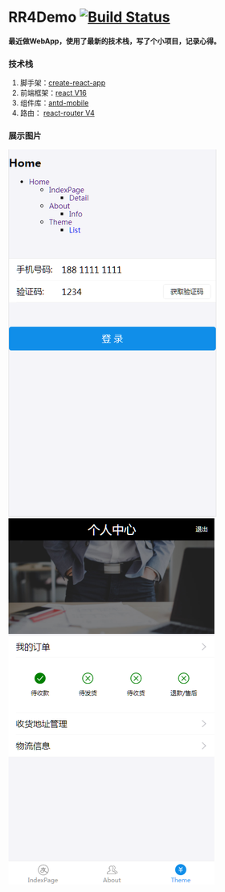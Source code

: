 # RR4Demo [![Build Status](https://travis-ci.org/facebook/create-react-app.svg?branch=master)](https://travis-ci.org/facebook/create-react-app)
#### 最近做WebApp，使用了最新的技术栈，写了个小项目，记录心得。
### 技术栈
1. 脚手架：[create-react-app](https://github.com/facebook/create-react-app)
2. 前端框架：[react V16](https://github.com/facebook/react)
3. 组件库：[antd-mobile](https://ant.design/docs/react/introduce-cn)
4. 路由： [react-router V4](https://github.com/ReactTraining/react-router)

### 展示图片
![image](https://github.com/thbgh/RR4demo/blob/master/public/img/home.png?raw=true)
![image](https://github.com/thbgh/RR4demo/blob/master/public/img/personal.png?raw=true)
